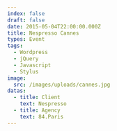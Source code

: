 ```yaml
---
index: false
draft: false
date: 2015-05-04T22:00:00.000Z
title: Nespresso Cannes
types: Event
tags:
  - Wordpress
  - jQuery
  - Javascript
  - Stylus
image:
  src: /images/uploads/cannes.jpg
datas:
  - title: Client
    text: Nespresso
  - title: Agency
    text: 84.Paris
---
```

